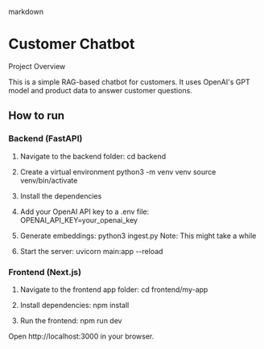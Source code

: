 markdown

# Customer Chatbot

Project Overview

This is a simple RAG-based chatbot for customers. It uses OpenAI's GPT model and product data
to answer customer questions.

## How to run

### Backend (FastAPI)

1. Navigate to the backend folder:
cd backend

2. Create a virtual environment
python3 -m venv venv
source venv/bin/activate

3. Install the dependencies

4. Add your OpenAI API key to a .env file:
OPENAI_API_KEY=your_openai_key

5. Generate embeddings:
python3 ingest.py
Note: This might take a while

6. Start the server:
uvicorn main:app --reload

### Frontend (Next.js)

1. Navigate to the frontend app folder:
cd frontend/my-app

2. Install dependencies:
npm install

3. Run the frontend:
npm run dev

Open http://localhost:3000 in your browser.
